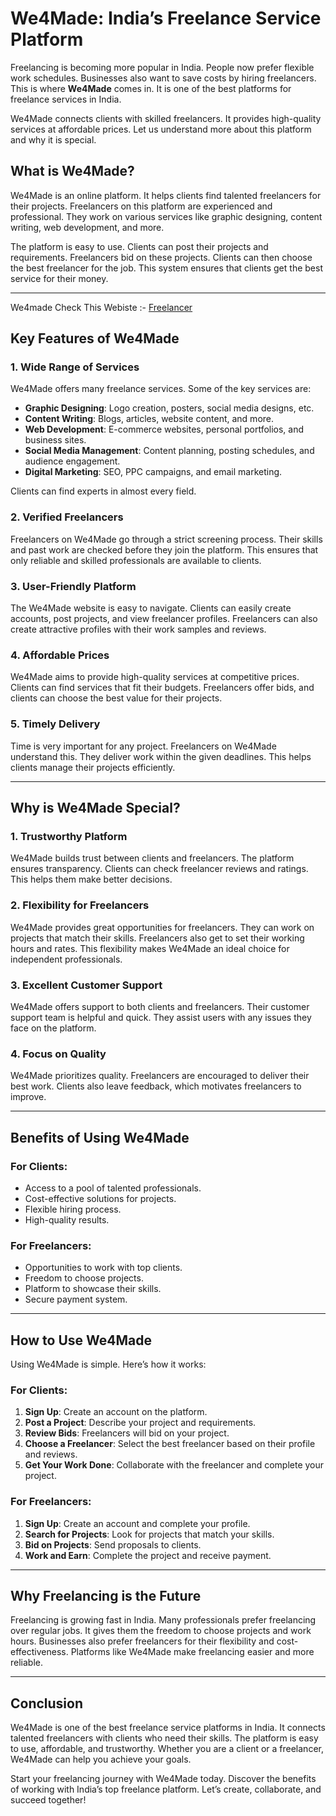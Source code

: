 # We4Made: India’s Freelance Service Platform

Freelancing is becoming more popular in India. People now prefer flexible work schedules. Businesses also want to save costs by hiring freelancers. This is where **We4Made** comes in. It is one of the best platforms for freelance services in India.

We4Made connects clients with skilled freelancers. It provides high-quality services at affordable prices. Let us understand more about this platform and why it is special.

## What is We4Made?

We4Made is an online platform. It helps clients find talented freelancers for their projects. Freelancers on this platform are experienced and professional. They work on various services like graphic designing, content writing, web development, and more.

The platform is easy to use. Clients can post their projects and requirements. Freelancers bid on these projects. Clients can then choose the best freelancer for the job. This system ensures that clients get the best service for their money.

---

 We4made Check This Webiste :- [Freelancer ](https://sites.google.com/view/we4made/home)

## Key Features of We4Made

### 1. **Wide Range of Services**
We4Made offers many freelance services. Some of the key services are:

- **Graphic Designing**: Logo creation, posters, social media designs, etc.
- **Content Writing**: Blogs, articles, website content, and more.
- **Web Development**: E-commerce websites, personal portfolios, and business sites.
- **Social Media Management**: Content planning, posting schedules, and audience engagement.
- **Digital Marketing**: SEO, PPC campaigns, and email marketing.

Clients can find experts in almost every field.

### 2. **Verified Freelancers**
Freelancers on We4Made go through a strict screening process. Their skills and past work are checked before they join the platform. This ensures that only reliable and skilled professionals are available to clients.

### 3. **User-Friendly Platform**
The We4Made website is easy to navigate. Clients can easily create accounts, post projects, and view freelancer profiles. Freelancers can also create attractive profiles with their work samples and reviews.

### 4. **Affordable Prices**
We4Made aims to provide high-quality services at competitive prices. Clients can find services that fit their budgets. Freelancers offer bids, and clients can choose the best value for their projects.

### 5. **Timely Delivery**
Time is very important for any project. Freelancers on We4Made understand this. They deliver work within the given deadlines. This helps clients manage their projects efficiently.

---

## Why is We4Made Special?

### **1. Trustworthy Platform**
We4Made builds trust between clients and freelancers. The platform ensures transparency. Clients can check freelancer reviews and ratings. This helps them make better decisions.

### **2. Flexibility for Freelancers**
We4Made provides great opportunities for freelancers. They can work on projects that match their skills. Freelancers also get to set their working hours and rates. This flexibility makes We4Made an ideal choice for independent professionals.

### **3. Excellent Customer Support**
We4Made offers support to both clients and freelancers. Their customer support team is helpful and quick. They assist users with any issues they face on the platform.

### **4. Focus on Quality**
We4Made prioritizes quality. Freelancers are encouraged to deliver their best work. Clients also leave feedback, which motivates freelancers to improve.

---

## Benefits of Using We4Made

### **For Clients**:
- Access to a pool of talented professionals.
- Cost-effective solutions for projects.
- Flexible hiring process.
- High-quality results.

### **For Freelancers**:
- Opportunities to work with top clients.
- Freedom to choose projects.
- Platform to showcase their skills.
- Secure payment system.

---

## How to Use We4Made

Using We4Made is simple. Here’s how it works:

### **For Clients**:
1. **Sign Up**: Create an account on the platform.
2. **Post a Project**: Describe your project and requirements.
3. **Review Bids**: Freelancers will bid on your project.
4. **Choose a Freelancer**: Select the best freelancer based on their profile and reviews.
5. **Get Your Work Done**: Collaborate with the freelancer and complete your project.

### **For Freelancers**:
1. **Sign Up**: Create an account and complete your profile.
2. **Search for Projects**: Look for projects that match your skills.
3. **Bid on Projects**: Send proposals to clients.
4. **Work and Earn**: Complete the project and receive payment.

---

## Why Freelancing is the Future

Freelancing is growing fast in India. Many professionals prefer freelancing over regular jobs. It gives them the freedom to choose projects and work hours. Businesses also prefer freelancers for their flexibility and cost-effectiveness. Platforms like We4Made make freelancing easier and more reliable.

---

## Conclusion

We4Made is one of the best freelance service platforms in India. It connects talented freelancers with clients who need their skills. The platform is easy to use, affordable, and trustworthy. Whether you are a client or a freelancer, We4Made can help you achieve your goals.

Start your freelancing journey with We4Made today. Discover the benefits of working with India’s top freelance platform. Let’s create, collaborate, and succeed together!

